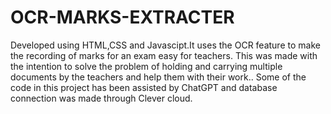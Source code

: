 # OCR-MARKS-EXTRACTER
Developed using HTML,CSS and Javascipt.It uses the OCR feature to make the recording of marks for an exam easy for teachers.
This was made with the intention to solve the problem of holding and carrying multiple documents by the teachers and help them
with their work.. Some of the code in this project has been assisted by ChatGPT and database connection was made through Clever cloud.
